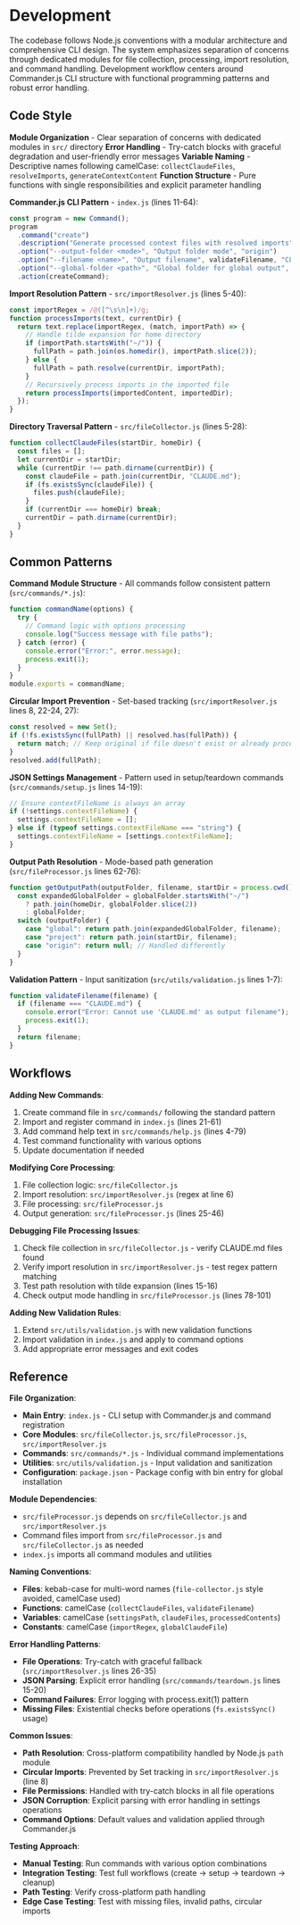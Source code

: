 <!-- Generated: 2025-07-13 10:45:00 UTC -->

# Development

The codebase follows Node.js conventions with a modular architecture and comprehensive CLI design. The system emphasizes separation of concerns through dedicated modules for file collection, processing, import resolution, and command handling. Development workflow centers around Commander.js CLI structure with functional programming patterns and robust error handling.

## Code Style

**Module Organization** - Clear separation of concerns with dedicated modules in `src/` directory
**Error Handling** - Try-catch blocks with graceful degradation and user-friendly error messages
**Variable Naming** - Descriptive names following camelCase: `collectClaudeFiles`, `resolveImports`, `generateContextContent`
**Function Structure** - Pure functions with single responsibilities and explicit parameter handling

**Commander.js CLI Pattern** - `index.js` (lines 11-64):
```javascript
const program = new Command();
program
  .command("create")
  .description("Generate processed context files with resolved imports")
  .option("--output-folder <mode>", "Output folder mode", "origin")
  .option("--filename <name>", "Output filename", validateFilename, "CLAUDE-derived.md")
  .option("--global-folder <path>", "Global folder for global output", "~/.gemini/")
  .action(createCommand);
```

**Import Resolution Pattern** - `src/importResolver.js` (lines 5-40):
```javascript
const importRegex = /@([^\s\n]+)/g;
function processImports(text, currentDir) {
  return text.replace(importRegex, (match, importPath) => {
    // Handle tilde expansion for home directory
    if (importPath.startsWith("~/")) {
      fullPath = path.join(os.homedir(), importPath.slice(2));
    } else {
      fullPath = path.resolve(currentDir, importPath);
    }
    // Recursively process imports in the imported file
    return processImports(importedContent, importedDir);
  });
}
```

**Directory Traversal Pattern** - `src/fileCollector.js` (lines 5-28):
```javascript
function collectClaudeFiles(startDir, homeDir) {
  const files = [];
  let currentDir = startDir;
  while (currentDir !== path.dirname(currentDir)) {
    const claudeFile = path.join(currentDir, "CLAUDE.md");
    if (fs.existsSync(claudeFile)) {
      files.push(claudeFile);
    }
    if (currentDir === homeDir) break;
    currentDir = path.dirname(currentDir);
  }
}
```

## Common Patterns

**Command Module Structure** - All commands follow consistent pattern (`src/commands/*.js`):
```javascript
function commandName(options) {
  try {
    // Command logic with options processing
    console.log("Success message with file paths");
  } catch (error) {
    console.error("Error:", error.message);
    process.exit(1);
  }
}
module.exports = commandName;
```

**Circular Import Prevention** - Set-based tracking (`src/importResolver.js` lines 8, 22-24, 27):
```javascript
const resolved = new Set();
if (!fs.existsSync(fullPath) || resolved.has(fullPath)) {
  return match; // Keep original if file doesn't exist or already processed
}
resolved.add(fullPath);
```

**JSON Settings Management** - Pattern used in setup/teardown commands (`src/commands/setup.js` lines 14-19):
```javascript
// Ensure contextFileName is always an array
if (!settings.contextFileName) {
  settings.contextFileName = [];
} else if (typeof settings.contextFileName === "string") {
  settings.contextFileName = [settings.contextFileName];
}
```

**Output Path Resolution** - Mode-based path generation (`src/fileProcessor.js` lines 62-76):
```javascript
function getOutputPath(outputFolder, filename, startDir = process.cwd(), globalFolder = "~/.gemini/") {
  const expandedGlobalFolder = globalFolder.startsWith("~/") 
    ? path.join(homeDir, globalFolder.slice(2))
    : globalFolder;
  switch (outputFolder) {
    case "global": return path.join(expandedGlobalFolder, filename);
    case "project": return path.join(startDir, filename);
    case "origin": return null; // Handled differently
  }
}
```

**Validation Pattern** - Input sanitization (`src/utils/validation.js` lines 1-7):
```javascript
function validateFilename(filename) {
  if (filename === "CLAUDE.md") {
    console.error("Error: Cannot use 'CLAUDE.md' as output filename");
    process.exit(1);
  }
  return filename;
}
```

## Workflows

**Adding New Commands**:
1. Create command file in `src/commands/` following the standard pattern
2. Import and register command in `index.js` (lines 21-61)
3. Add command help text in `src/commands/help.js` (lines 4-79)
4. Test command functionality with various options
5. Update documentation if needed

**Modifying Core Processing**:
1. File collection logic: `src/fileCollector.js`
2. Import resolution: `src/importResolver.js` (regex at line 6)
3. File processing: `src/fileProcessor.js`
4. Output generation: `src/fileProcessor.js` (lines 25-46)

**Debugging File Processing Issues**:
1. Check file collection in `src/fileCollector.js` - verify CLAUDE.md files found
2. Verify import resolution in `src/importResolver.js` - test regex pattern matching
3. Test path resolution with tilde expansion (lines 15-16)
4. Check output mode handling in `src/fileProcessor.js` (lines 78-101)

**Adding New Validation Rules**:
1. Extend `src/utils/validation.js` with new validation functions
2. Import validation in `index.js` and apply to command options
3. Add appropriate error messages and exit codes

## Reference

**File Organization**:
- **Main Entry**: `index.js` - CLI setup with Commander.js and command registration
- **Core Modules**: `src/fileCollector.js`, `src/fileProcessor.js`, `src/importResolver.js`
- **Commands**: `src/commands/*.js` - Individual command implementations
- **Utilities**: `src/utils/validation.js` - Input validation and sanitization
- **Configuration**: `package.json` - Package config with bin entry for global installation

**Module Dependencies**:
- `src/fileProcessor.js` depends on `src/fileCollector.js` and `src/importResolver.js`
- Command files import from `src/fileProcessor.js` and `src/fileCollector.js` as needed
- `index.js` imports all command modules and utilities

**Naming Conventions**:
- **Files**: kebab-case for multi-word names (`file-collector.js` style avoided, camelCase used)
- **Functions**: camelCase (`collectClaudeFiles`, `validateFilename`)
- **Variables**: camelCase (`settingsPath`, `claudeFiles`, `processedContents`)
- **Constants**: camelCase (`importRegex`, `globalClaudeFile`)

**Error Handling Patterns**:
- **File Operations**: Try-catch with graceful fallback (`src/importResolver.js` lines 26-35)
- **JSON Parsing**: Explicit error handling (`src/commands/teardown.js` lines 15-20)
- **Command Failures**: Error logging with process.exit(1) pattern
- **Missing Files**: Existential checks before operations (`fs.existsSync()` usage)

**Common Issues**:
- **Path Resolution**: Cross-platform compatibility handled by Node.js `path` module
- **Circular Imports**: Prevented by Set tracking in `src/importResolver.js` (line 8)
- **File Permissions**: Handled with try-catch blocks in all file operations
- **JSON Corruption**: Explicit parsing with error handling in settings operations
- **Command Options**: Default values and validation applied through Commander.js

**Testing Approach**:
- **Manual Testing**: Run commands with various option combinations
- **Integration Testing**: Test full workflows (create → setup → teardown → cleanup)
- **Path Testing**: Verify cross-platform path handling
- **Edge Case Testing**: Test with missing files, invalid paths, circular imports